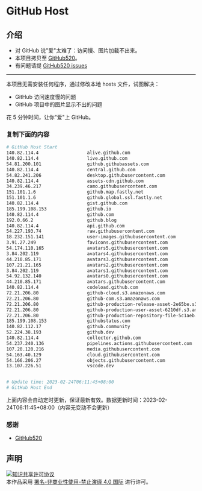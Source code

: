 # GitHub Host
## 介绍
- 对 GitHub 说"爱"太难了：访问慢、图片加载不出来。
- 本项目拷贝至 [GitHub520](https://github.com/521xueweihan/GitHub520)。
- 有问题请提 [GitHub520 issues](https://github.com/521xueweihan/GitHub520/issues/new)

---

本项目无需安装任何程序，通过修改本地 hosts 文件，试图解决：
- GitHub 访问速度慢的问题
- GitHub 项目中的图片显示不出的问题

花 5 分钟时间，让你"爱"上 GitHub。

### 复制下面的内容
```bash
# GitHub Host Start
140.82.114.4                  alive.github.com
140.82.114.4                  live.github.com
54.81.200.101                 github.githubassets.com
140.82.114.4                  central.github.com
54.82.241.206                 desktop.githubusercontent.com
140.82.114.4                  assets-cdn.github.com
34.239.46.217                 camo.githubusercontent.com
151.101.1.6                   github.map.fastly.net
151.101.1.6                   github.global.ssl.fastly.net
140.82.114.4                  gist.github.com
185.199.108.153               github.io
140.82.114.4                  github.com
192.0.66.2                    github.blog
140.82.114.4                  api.github.com
54.227.193.74                 raw.githubusercontent.com
18.232.151.141                user-images.githubusercontent.com
3.91.27.249                   favicons.githubusercontent.com
54.174.110.165                avatars5.githubusercontent.com
3.84.202.119                  avatars4.githubusercontent.com
44.210.85.171                 avatars3.githubusercontent.com
107.21.21.165                 avatars2.githubusercontent.com
3.84.202.119                  avatars1.githubusercontent.com
54.92.132.140                 avatars0.githubusercontent.com
44.210.85.171                 avatars.githubusercontent.com
140.82.114.4                  codeload.github.com
72.21.206.80                  github-cloud.s3.amazonaws.com
72.21.206.80                  github-com.s3.amazonaws.com
72.21.206.80                  github-production-release-asset-2e65be.s3.amazonaws.com
72.21.206.80                  github-production-user-asset-6210df.s3.amazonaws.com
72.21.206.80                  github-production-repository-file-5c1aeb.s3.amazonaws.com
185.199.108.153               githubstatus.com
140.82.112.17                 github.community
52.224.38.193                 github.dev
140.82.114.4                  collector.github.com
54.237.240.136                pipelines.actions.githubusercontent.com
107.20.120.216                media.githubusercontent.com
54.163.40.129                 cloud.githubusercontent.com
54.166.206.27                 objects.githubusercontent.com
13.107.226.51                 vscode.dev


# Update time: 2023-02-24T06:11:45+08:00
# GitHub Host End

```
上面内容会自动定时更新，保证最新有效。数据更新时间：2023-02-24T06:11:45+08:00（内容无变动不会更新）

### 感谢

- [GitHub520](https://github.com/521xueweihan/GitHub520)

## 声明
<a rel="license" href="https://creativecommons.org/licenses/by-nc-nd/4.0/deed.zh"><img alt="知识共享许可协议" style="border-width: 0" src="https://licensebuttons.net/l/by-nc-nd/4.0/88x31.png"></a><br>本作品采用 <a rel="license" href="https://creativecommons.org/licenses/by-nc-nd/4.0/deed.zh">署名-非商业性使用-禁止演绎 4.0 国际</a> 进行许可。
